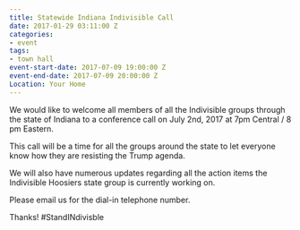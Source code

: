 ```yaml
---
title: Statewide Indiana Indivisible Call
date: 2017-01-29 03:11:00 Z
categories:
- event
tags:
- town hall
event-start-date: 2017-07-09 19:00:00 Z
event-end-date: 2017-07-09 20:00:00 Z
Location: Your Home
---
```


We would like to welcome all members of all the Indivisible groups through the state of Indiana to a conference call on July 2nd, 2017 at 7pm Central / 8 pm Eastern.

This call will be a time for all the groups around the state to let everyone know how they are resisting the Trump agenda.

We will also have numerous updates regarding all the action items the Indivisible Hoosiers state group is currently working on.

Please email us for the dial-in telephone number.

Thanks! #StandINdivisble